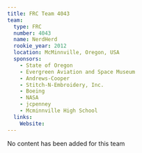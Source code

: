 ```yaml
---
title: FRC Team 4043
team:
  type: FRC
  number: 4043
  name: NerdHerd
  rookie_year: 2012
  location: McMinnville, Oregon, USA
  sponsors:
    - State of Oregon
    - Evergreen Aviation and Space Museum
    - Andrews-Cooper
    - Stitch-N-Embroidery, Inc.
    - Boeing
    - NASA
    - jcpenney
    - Mcminnville High School
  links:
    Website: 
---
```

No content has been added for this team